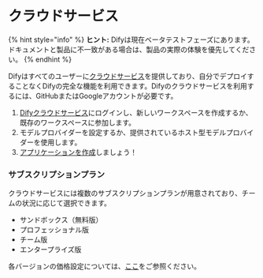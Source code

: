 # クラウドサービス

{% hint style="info" %}
**ヒント:** Difyは現在ベータテストフェーズにあります。ドキュメントと製品に不一致がある場合は、製品の実際の体験を優先してください。
{% endhint %}

Difyはすべてのユーザーに[クラウドサービス](http://cloud.dify.ai)を提供しており、自分でデプロイすることなくDifyの完全な機能を利用できます。Difyのクラウドサービスを利用するには、GitHubまたはGoogleアカウントが必要です。

1. [Difyクラウドサービス](https://cloud.dify.ai)にログインし、新しいワークスペースを作成するか、既存のワークスペースに参加します。
2. モデルプロバイダーを設定するか、提供されているホスト型モデルプロバイダーを使用します。
3. [アプリケーションを作成](../guides/application-orchestrate/creating-an-application.md)しましょう！

### サブスクリプションプラン

クラウドサービスには複数のサブスクリプションプランが用意されており、チームの状況に応じて選択できます。

* サンドボックス（無料版）
* プロフェッショナル版
* チーム版
* エンタープライズ版

各バージョンの価格設定については、[ここ](https://dify.ai/pricing)をご参照ください。